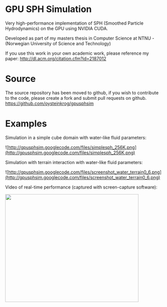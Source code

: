 # GPU SPH Simulation #
Very high-performance implementation of SPH (Smoothed Particle Hydrodynamics) on the GPU using NVIDIA CUDA.

Developed as part of my masters thesis in Computer Science at NTNU - (Norwegian University of Science and Technology)

If you use this work in your own academic work, please reference my paper:
http://dl.acm.org/citation.cfm?id=2187012

# Source #
The source repository has been moved to github, if you wish to contribute to the code, please create a fork and submit pull requests on github.
https://github.com/oysteinkrog/gpusphsim

# Examples #
Simulation in a simple cube domain with water-like fluid parameters:

![http://gpusphsim.googlecode.com/files/simplesph_256K.png](http://gpusphsim.googlecode.com/files/simplesph_256K.png)

Simulation with terrain interaction with water-like fluid parameters:

![http://gpusphsim.googlecode.com/files/screenshot_water_terrain0_6.png](http://gpusphsim.googlecode.com/files/screenshot_water_terrain0_6.png)

Video of real-time performance (captured with screen-capture software):

<a href='http://www.youtube.com/watch?feature=player_embedded&v=6bdIHFTfTdU' target='_blank'><img src='http://img.youtube.com/vi/6bdIHFTfTdU/0.jpg' width='425' height=344 /></a>